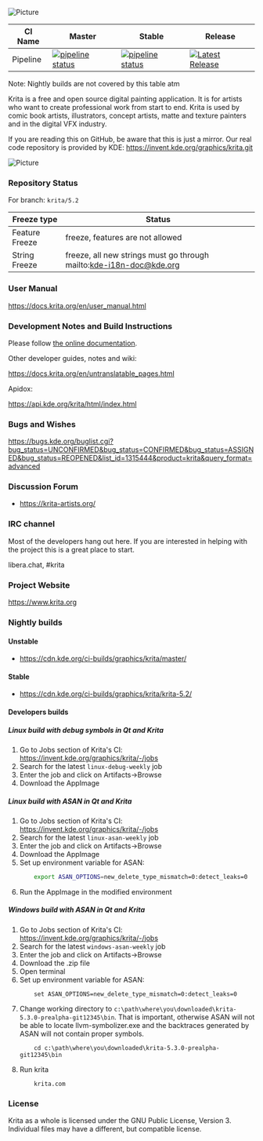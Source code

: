 ![Picture](https://krita.org/images/krita-logo-light.svg)

| CI Name     | Master | Stable | Release |
| ------------------- | ---------------- | ------ | ------- |
| Pipeline | [![pipeline status](https://invent.kde.org/graphics/krita/badges/master/pipeline.svg)](https://invent.kde.org/graphics/krita/-/commits/master) | [![pipeline status](https://invent.kde.org/graphics/krita/badges/krita/5.2/pipeline.svg)](https://invent.kde.org/graphics/krita/-/commits/krita/5.2) | [![Latest Release](https://invent.kde.org/graphics/krita/-/badges/release.svg)](https://invent.kde.org/graphics/krita/-/releases) |

Note: Nightly builds are not covered by this table atm

Krita is a free and open source digital painting application. It is for artists who want to create professional work from start to end. Krita is used by comic book artists, illustrators, concept artists, matte and texture painters and in the digital VFX industry.

If you are reading this on GitHub, be aware that this is just a mirror. Our real code repository is provided by KDE: https://invent.kde.org/graphics/krita.git

![Picture](https://krita.org/images/hero-image-50.webp)

### Repository Status

For branch: `krita/5.2`

| Freeze type    | Status                                                               |
|----------------|----------------------------------------------------------------------|
| Feature Freeze | freeze, features are not allowed                                     |
| String Freeze  | freeze, all new strings must go through mailto:kde-i18n-doc@kde.org  |


### User Manual
https://docs.krita.org/en/user_manual.html

### Development Notes and Build Instructions

Please follow [the online documentation](https://docs.krita.org/en/untranslatable_pages/building_krita.html).

Other developer guides, notes and wiki:

https://docs.krita.org/en/untranslatable_pages.html

Apidox:

https://api.kde.org/krita/html/index.html

### Bugs and Wishes

https://bugs.kde.org/buglist.cgi?bug_status=UNCONFIRMED&bug_status=CONFIRMED&bug_status=ASSIGNED&bug_status=REOPENED&list_id=1315444&product=krita&query_format=advanced

### Discussion Forum

* https://krita-artists.org/

### IRC channel

Most of the developers hang out here. If you are interested in helping with the project this is a great place to start.

libera.chat, #krita

### Project Website

https://www.krita.org


### Nightly builds

#### Unstable

* https://cdn.kde.org/ci-builds/graphics/krita/master/

#### Stable

* https://cdn.kde.org/ci-builds/graphics/krita/krita-5.2/

#### Developers builds

##### Linux build with debug symbols in Qt and Krita

1) Go to Jobs section of Krita's CI: https://invent.kde.org/graphics/krita/-/jobs
2) Search for the latest `linux-debug-weekly` job
3) Enter the job and click on Artifacts->Browse
4) Download the AppImage

##### Linux build with ASAN in Qt and Krita

1) Go to Jobs section of Krita's CI: https://invent.kde.org/graphics/krita/-/jobs
2) Search for the latest `linux-asan-weekly` job
3) Enter the job and click on Artifacts->Browse
4) Download the AppImage
5) Set up environment variable for ASAN:
    ```bash
        export ASAN_OPTIONS=new_delete_type_mismatch=0:detect_leaks=0
    ```
6) Run the AppImage in the modified environment

##### Windows build with ASAN in Qt and Krita

1) Go to Jobs section of Krita's CI: https://invent.kde.org/graphics/krita/-/jobs
2) Search for the latest `windows-asan-weekly` job
3) Enter the job and click on Artifacts->Browse
4) Download the .zip file
5) Open terminal
6) Set up environment variable for ASAN:
    ```
        set ASAN_OPTIONS=new_delete_type_mismatch=0:detect_leaks=0
    ```
7) Change working directory to `c:\path\where\you\downloaded\krita-5.3.0-prealpha-git12345\bin`.
   That is important, otherwise ASAN will not be able to locate llvm-symbolizer.exe and the
   backtraces generated by ASAN will not contain proper symbols.
    ```
        cd c:\path\where\you\downloaded\krita-5.3.0-prealpha-git12345\bin
    ```
8) Run krita
    ```
        krita.com
    ```

### License

Krita as a whole is licensed under the GNU Public License, Version 3. Individual files may have a different, but compatible license.
